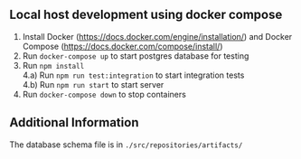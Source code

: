 ## Local host development using docker compose

1) Install Docker (https://docs.docker.com/engine/installation/) and Docker Compose (https://docs.docker.com/compose/install/) <br/>
2) Run `docker-compose up` to start postgres database for testing <br/>
3) Run `npm install` <br/>
4.a) Run `npm run test:integration` to start integration tests <br />
4.b) Run `npm run start` to start server <br />
5) Run `docker-compose down` to stop containers <br/>

## Additional Information

The database schema file is in `./src/repositories/artifacts/`
